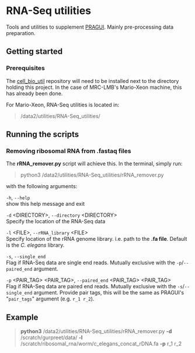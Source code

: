 # RNA-Seq utilities
Tools and utilities to supplement [PRAGUI](https://github.com/lmb-seq/PRAGUI).
Mainly pre-processing data preparation.

## Getting started

### Prerequisites
The [cell_bio_util](https://github.com/lmb-seq/cell_bio_util) repository will need 
to be installed next to the directory holding this project. In the case of MRC-LMB's 
Mario-Xeon machine, this has already been done.

For Mario-Xeon, RNA-Seq utilities is located in:  
> /data2/utilities/RNA-Seq_utilities/

## Running the scripts
### Removing ribosomal RNA from .fastaq files
The **rRNA_remover.py** script will achieve this. In the terminal, simply run:  
> python3 /data2/utilities/RNA-Seq_utilities/rRNA_remover.py  

with the following arguments:


`-h`, `--help`  
show this help message and exit
  
`-d` &lt;DIRECTORY&gt;, `--directory` &lt;DIRECTORY&gt;  
Specify the location of the RNA-Seq data

`-l` &lt;FILE&gt;, `--rRNA_library` &lt;FILE&gt;  
Specify location of the rRNA genome library. i.e. path to the **.fa file**. Default is the _C. elegans_ library.

`-s`, `--single_end`  
Flag if RNA-Seq data are single end reads. Mutually exclusive with the `-p`/`--paired_end` argument. 
 
`-p` &lt;PAIR_TAG&gt; &lt;PAIR_TAG&gt;, `--paired_end` &lt;PAIR_TAG&gt; &lt;PAIR_TAG&gt;   
Flag if RNA-Seq data are paired end reads. Mutually exclusive with the `-s`/`--single_end` argument. Provide 
pair tags, this will be the same as PRAGUI's "`pair_tags`" argument (e.g. `r_1 r_2`).

## Example
> **python3** /data2/utilities/RNA-Seq_utilities/rRNA_remover.py **-d** /scratch/gurpreet/data/ **-l** /scratch/ribosomal_rna/worm/c_elegans_concat_rDNA.fa **-p** r_1 r_2